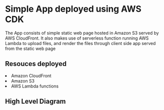 # Simple App deployed using AWS CDK

The App consists of simple static web page hosted in Amazon S3 served by AWS CloudFront. It also makes use of serverless function running AWS Lambda to upload files, and render the files through client side app served from the static web page

## Resouces deployed
<li> Amazon CloudFront
<li> Amazon S3
<li> AWS Lambda functions


## High Level Diagram

